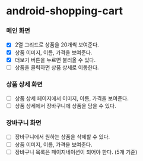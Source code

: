 # android-shopping-cart

### 메인 화면

- [x] 2열 그리드로 상품을 20개씩 보여준다.
- [x] 상품 이미지, 이름, 가격을 보여준다.
- [x] 더보기 버튼을 누르면 불러올 수 있다.
- [ ] 상품을 클릭하면 상품 상세로 이동한다.

### 상품 상세 화면

- [ ] 상품 상세 페이지에서 이미지, 이름, 가격을 보여준다.
- [ ] 상품 상세에서 장바구니에 상품을 담을 수 있다.

### 장바구니 화면

- [ ] 장바구니에서 원하는 상품을 삭제할 수 있다.
- [ ] 상품 이미지, 이름, 가격을 보여준다.
- [ ] 장바구니 목록은 페이지네이션이 되어야 한다. (5개 기준)
